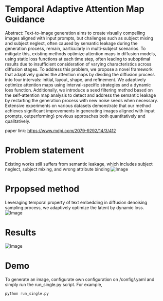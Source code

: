 # Temporal Adaptive Attention Map Guidance

Abstract: Text-to-image generation aims to create visually compelling images aligned with input prompts, but challenges such as subject mixing and subject neglect, often caused by semantic leakage during the generation process, remain, particularly in multi-subject scenarios. To mitigate this, existing methods optimize attention maps in diffusion models, using static loss functions at each time step, often leading to suboptimal results due to insufficient consideration of varying characteristics across diffusion stages. To address this problem, we propose a novel framework that adaptively guides the attention maps by dividing the diffusion process into four intervals: initial, layout, shape, and refinement. We adaptively optimize attention maps using interval-specific strategies and a dynamic loss function. Additionally, we introduce a seed filtering method based on the self-attention map analysis to detect and address the semantic leakage by restarting the generation process with new noise seeds when necessary. Extensive experiments on various datasets demonstrate that our method achieves significant improvements in generating images aligned with input prompts, outperforming} previous approaches both quantitatively and qualitatively.

paper link: https://www.mdpi.com/2079-9292/14/3/412
# Problem statement
Existing works still suffers from semantic leakage, which includes subject neglect, subject mixing, and wrong attribute binding
![Image](https://github.com/user-attachments/assets/9cbeedf8-8442-4f33-936d-196326a9240d)
# Prpopsed method
Leveraging temporal property of text embedding in diffusion denoising sampling process, we adaptively optimize the latent by dynamic loss.
![Image](https://github.com/user-attachments/assets/8c04590b-8fd4-4b00-b8b0-aaeba9093be7)

# Results
![Image](https://github.com/user-attachments/assets/a3a8fbee-fb96-42d3-ad58-a531cb55e56d)

# Demo
To generate an image, configurate own configuration on /config/.yaml and simply run the run_single.py script. For example,
```
python run_single.py
```

